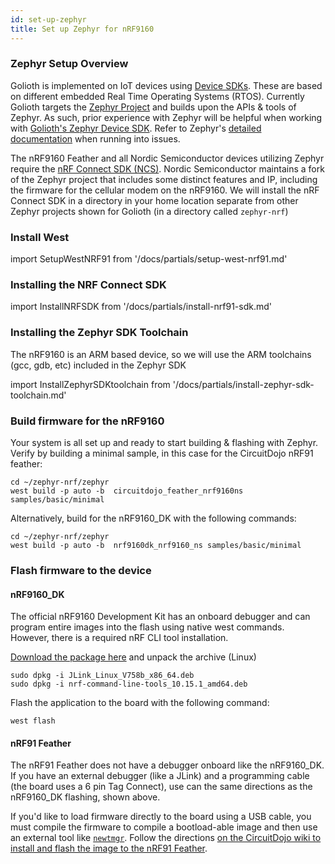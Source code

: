 ```yaml
---
id: set-up-zephyr
title: Set up Zephyr for nRF9160
---
```


### Zephyr Setup Overview

Golioth is implemented on IoT devices using [Device SDKs](/firmware). These are based on different embedded Real Time Operating Systems (RTOS). Currently Golioth targets the [Zephyr Project](https://www.zephyrproject.org/) and builds upon the APIs & tools of Zephyr. As such, prior experience with Zephyr will be helpful when working with [Golioth's Zephyr Device SDK](https://github.com/golioth/zephyr-sdk). Refer to Zephyr's [detailed documentation](https://docs.zephyrproject.org/) when running into issues.

The nRF9160 Feather and all Nordic Semiconductor devices utilizing Zephyr require the [nRF Connect SDK (NCS)](https://www.nordicsemi.com/Products/Development-software/nRF-Connect-SDK). Nordic Semiconductor maintains a fork of the Zephyr project that includes some distinct features and IP, including the firmware for the cellular modem on the nRF9160. We will install the nRF Connect SDK in a directory in your home location separate from other Zephyr projects shown for Golioth (in a directory called `zephyr-nrf`)

### Install West

import SetupWestNRF91 from '/docs/partials/setup-west-nrf91.md'

<SetupWestNRF91/>

### Installing the NRF Connect SDK

import InstallNRFSDK from '/docs/partials/install-nrf91-sdk.md'

<InstallNRFSDK/>

### Installing the Zephyr SDK Toolchain

The nRF9160 is an ARM based device, so we will use the ARM toolchains (gcc, gdb, etc) included in the Zephyr SDK

import InstallZephyrSDKtoolchain from '/docs/partials/install-zephyr-sdk-toolchain.md'  

<InstallZephyrSDKtoolchain/>

### Build firmware for the nRF9160

Your system is all set up and ready to start building & flashing with Zephyr. Verify by building a minimal sample, in this case for the CircuitDojo nRF91 feather:

```
cd ~/zephyr-nrf/zephyr
west build -p auto -b  circuitdojo_feather_nrf9160ns samples/basic/minimal
```
Alternatively, build for the nRF9160_DK with the following commands:

```
cd ~/zephyr-nrf/zephyr
west build -p auto -b  nrf9160dk_nrf9160_ns samples/basic/minimal
```

### Flash firmware to the device

#### nRF9160_DK

The official nRF9160 Development Kit has an onboard debugger and can program entire images into the flash using native west commands. However, there is a required nRF CLI tool installation.

[Download the package here](https://www.nordicsemi.com/Products/Development-tools/nrf-command-line-tools/download) and unpack the archive (Linux)

```
sudo dpkg -i JLink_Linux_V758b_x86_64.deb
sudo dpkg -i nrf-command-line-tools_10.15.1_amd64.deb
```

Flash the application to the board with the following command:
```
west flash
```

#### nRF91 Feather

The nRF91 Feather does not have a debugger onboard like the nRF9160_DK. If you have an external debugger (like a JLink) and a programming cable (the board uses a 6 pin Tag Connect), use can the same directions as the nRF9160_DK flashing, shown above.

If you'd like to load firmware directly to the board using a USB cable, you must compile the firmware to compile a bootload-able image and then use an external tool like [`newtmgr`](https://github.com/circuitdojo/mynewt-newtmgr?organization=circuitdojo&organization=circuitdojo). Follow the directions [on the CircuitDojo wiki to install and flash the image to the nRF91 Feather](https://docs.jaredwolff.com/nrf9160-programming-and-debugging.html#using-newtmgr).
